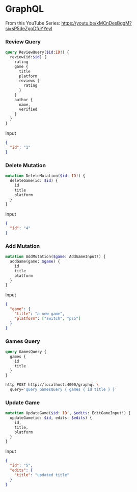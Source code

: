 # GraphQL

From this YouTube Series: https://youtu.be/xMCnDesBggM?si=sP5deZgoDfuYYeyl

### Review Query

```graphql
query ReviewQuery($id:ID!) {
  review(id:$id) {
    rating
    game {
      title
      platform
      reviews {
        rating
      }
    }
    author {
      name,
      verified
    }
  }
}
```
Input
```json
{
  "id": "1"
}
```

### Delete Mutation

```graphql
mutation DeleteMutation($id: ID!) {
  deleteGame(id: $id) {
    id
    title
    platform
  }
}
```
Input
```json
{
  "id": "4"
}
```
### Add Mutation
```graphql
mutation AddMutation($game: AddGameInput!) {
  addGame(game: $game) {
    id
    title
    platform
  }
}
```
Input
```json
{
  "game": {
    "title": "a new game",
    "platform": ["switch", "ps5"]
  }
}
```
### Games Query
```graphql
query GamesQuery {
  games {
    id
    title
  }
}
```

```bash
http POST http://localhost:4000/graphql \
  query='query GamesQuery { games { id title } }'
```
### Update Game

```graphql
mutation UpdateGame($id: ID!, $edits: EditGameInput!) {
  updateGame(id: $id, edits: $edits) {
    id,
    title,
    platform
  }
}
```
Input
```json
{
  "id": "5",
  "edits": {
    "title": "updated title"
  }
}
```
